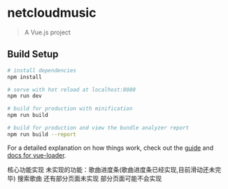 # netcloudmusic

> A Vue.js project

## Build Setup

``` bash
# install dependencies
npm install

# serve with hot reload at localhost:8080
npm run dev

# build for production with minification
npm run build

# build for production and view the bundle analyzer report
npm run build --report
```

For a detailed explanation on how things work, check out the [guide](http://vuejs-templates.github.io/webpack/) and [docs for vue-loader](http://vuejs.github.io/vue-loader).

核心功能实现 未实现的功能：歌曲进度条(歌曲进度条已经实现,目前滑动还未完毕) 搜索歌曲 还有部分页面未实现 部分页面可能不会实现 
